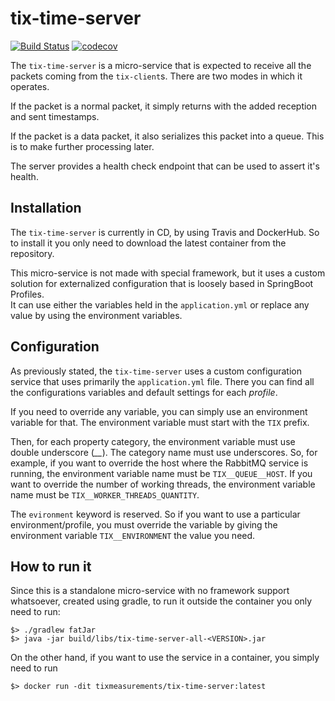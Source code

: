 # tix-time-server
[![Build Status](https://travis-ci.org/TiX-measurements/tix-time-server.svg?branch=master)](https://travis-ci.org/TiX-measurements/tix-time-server)
[![codecov](https://codecov.io/gh/TiX-measurements/tix-time-server/branch/master/graph/badge.svg)](https://codecov.io/gh/TiX-measurements/tix-time-server)

The `tix-time-server` is a micro-service that is expected to receive all the packets coming from the `tix-client`s. There are two modes in which it operates. 

If the packet is a normal packet, it simply returns with the added reception and sent timestamps.

If the packet is a data packet, it also serializes this packet into a queue. This is to make further processing later.

The server provides a health check endpoint that can be used to assert it's health.

## Installation

The `tix-time-server` is currently in CD, by using Travis and DockerHub. So to install it you only need to download the latest container from the repository.

This micro-service is not made with special framework, but it uses a custom solution for externalized configuration that is loosely based in SpringBoot Profiles.  
It can use either the variables held in the `application.yml` or replace any value by using the environment variables.

## Configuration

As previously stated, the `tix-time-server` uses a custom configuration service that uses primarily the `application.yml` file. There you can find all the configurations variables and default settings for each _profile_.

If you need to override any variable, you can simply use an environment variable for that. The environment variable must start with the `TIX` prefix. 

Then, for each property category, the environment variable must use double underscore (*\_\_*). The category name must use underscores. So, for example, if you want to override the host where the RabbitMQ service is running, the environment variable name must be `TIX__QUEUE__HOST`. If you want to override the number of working threads, the environment variable name must be `TIX__WORKER_THREADS_QUANTITY`.

The `evironment` keyword is reserved. So if you want to use a particular environment/profile, you must override the variable by giving the environment variable `TIX__ENVIRONMENT` the value you need.

## How to run it

Since this is a standalone micro-service with no framework support whatsoever, created using gradle, to run it outside the container you only need to run:
```
$> ./gradlew fatJar
$> java -jar build/libs/tix-time-server-all-<VERSION>.jar
```

On the other hand, if you want to use the service in a container, you simply need to run
```
$> docker run -dit tixmeasurements/tix-time-server:latest
```